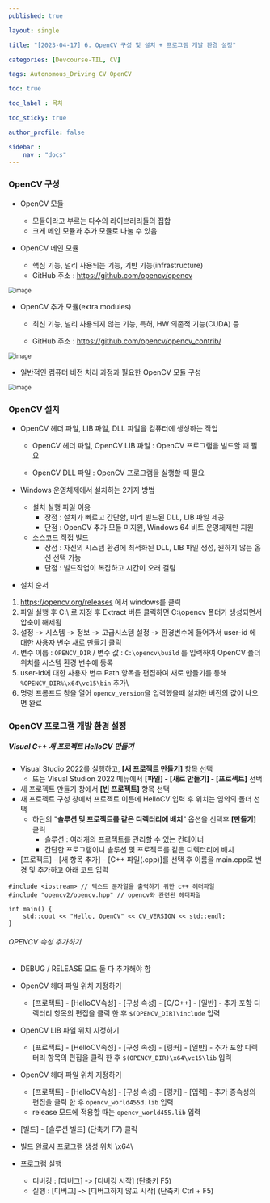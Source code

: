 ```yaml
---
published: true

layout: single

title: "[2023-04-17] 6. OpenCV 구성 및 설치 + 프로그램 개발 환경 설정"

categories: [Devcourse-TIL, CV]

tags: Autonomous_Driving CV OpenCV

toc: true

toc_label : 목차

toc_sticky: true

author_profile: false

sidebar :
    nav : "docs"
---
```


### OpenCV 구성



- OpenCV 모듈

  - 모듈이라고 부르는 다수의 라이브러리들의 집합
  - 크게 메인 모듈과 추가 모듈로 나눌 수 있음

  

- OpenCV 메인 모듈

  - 핵심 기능, 널리 사용되는 기능, 기반 기능(infrastructure)
  - GitHub 주소 : https://github.com/opencv/opencv

<img src="https://user-images.githubusercontent.com/116723552/232781502-3b38a383-1aec-43b4-a96d-2109ba1396f1.png" alt="image" style="zoom: 80%;" />



- OpenCV 추가 모듈(extra modules)

  - 최신 기능, 널리 사용되지 않는 기능, 특허, HW 의존적 기능(CUDA) 등

  - GitHub 주소 : https://github.com/opencv/opencv_contrib/

<img src="https://user-images.githubusercontent.com/116723552/232781924-88b75dc8-c36b-4ec3-92c6-96c20e297249.png" alt="image" style="zoom:80%;" />



- 일반적인 컴퓨터 비전 처리 과정과 필요한 OpenCV 모듈 구성

<img src="https://user-images.githubusercontent.com/116723552/232782446-a6f801c4-f202-443d-8029-652c768567bd.png" alt="image" style="zoom:80%;" />



### OpenCV 설치



- OpenCV 헤더 파일, LIB 파일, DLL 파일을 컴퓨터에 생성하는 작업

  - OpenCV 헤더 파일, OpenCV LIB 파일 : OpenCV 프로그램을 빌드할 때 필요

  - OpenCV DLL 파일 : OpenCV 프로그램을 실행할 때 필요



- Windows 운영체제에서 설치하는 2가지 방법

  - 설치 실행 파일 이용
    - 장점 : 설치가 빠르고 간단함, 미리 빌드된 DLL, LIB 파일 제공
    - 단점 : OpenCV 추가 모듈 미지원, Windows 64 비트 운영체제만 지원
  - 소스코드 직접 빌드
    - 장점 : 자신의 시스템 환경에 최적화된 DLL, LIB 파일 생성, 원하지 않는 옵션 선택 가능
    - 단점 : 빌드작업이 복잡하고 시간이 오래 걸림

  

- 설치 순서

1. https://opencv.org/releases 에서 windows를 클릭
2. 파일 실행 후 C:\ 로 지정 후 Extract 버튼 클릭하면 C:\opencv 폴더가 생성되면서 압축이 해제됨
3. 설정 -> 시스템 -> 정보 -> 고급시스템 설정 -> 환경변수에 들어가서 user-id 에 대한 사용자 변수 새로 만들기 클릭
4. 변수 이름 : `OPENCV_DIR` / 변수 값 : `C:\opencv\build` 를 입력하여 OpenCV 폴더 위치를 시스템 환경 변수에 등록
5. user-id에 대한 사용자 변수 Path 항목을 편집하여 새로 만들기를 통해 `%OPENCV_DIR%\x64\vc15\bin` 추가\
6. 명령 프롬프트 창을 열어 `opencv_version`을 입력했을때 설치한 버전의 값이 나오면 완료



### OpenCV 프로그램 개발 환경 설정



##### Visual C++ 새 프로젝트 HelloCV 만들기

- Visual Studio 2022를 실행하고, **[새 프로젝트 만들기]** 항목 선택
  - 또는 Visual Studion 2022 메뉴에서 **[파일] - [새로 만들기] - [프로젝트]** 선택
- 새 프로젝트 만들기 창에서 **[빈 프로젝트]** 항목 선택
- 새 프로젝트 구성 창에서 프로젝트 이름에 HelloCV 입력 후 위치는 임의의 폴더 선택
  - 하단의 "**솔루션 및 프로젝트를 같은 디렉터리에 배치**" 옵션을 선택후 **[만들기]** 클릭
    - 솔루션 : 여러개의 프로젝트를 관리할 수 있는 컨테이너
    - 간단한 프로그램이니 솔루션 및 프로젝트를 같은 디렉터리에 배치
- [프로젝트] - [새 항목 추가] - [C++ 파일(.cpp)]를 선택 후 이름을 main.cpp로 변경 및 추가하고 아래 코드 입력

```
#include <iostream> // 텍스트 문자열을 출력하기 위한 c++ 헤더파일
#include "opencv2/opencv.hpp" // opencv와 관련된 헤더파일

int main() {
	std::cout << "Hello, OpenCV" << CV_VERSION << std::endl;
}
```



###### OPENCV 속성 추가하기

- DEBUG / RELEASE 모드 둘 다 추가해야 함

- OpenCV 헤더 파일 위치 지정하기
  - [프로젝트] - [HelloCV속성] - [구성 속성] - [C/C++] - [일반] - 추가 포함 디렉터리 항목의 편집을 클릭 한 후 `$(OPENCV_DIR)\include` 입력
- OpenCV LIB 파일 위치 지정하기
  - [프로젝트] - [HelloCV속성] - [구성 속성] - [링커] - [일반] - 추가 포함 디렉터리 항목의 편집을 클릭 한 후 `$(OPENCV_DIR)\x64\vc15\lib` 입력
- OpenCV 헤더 파일 위치 지정하기
  - [프로젝트] - [HelloCV속성] - [구성 속성] - [링커] - [입력] - 추가 종속성의 편집을 클릭 한 후 `opencv_world455d.lib` 입력
  - release 모드에 적용할 때는 `opencv_world455.lib` 입력
- [빌드] - [솔루션 빌드] (단축키 F7) 클릭
- 빌드 완료시 프로그램 생성 위치 <HelloCV>\x64\



- 프로그램 실행
  - 디버깅 : [디버그] -> [디버깅 시작] (단축키 F5)
  - 실행 : [디버그] -> [디버그하지 않고 시작]  (단축키 Ctrl + F5)




